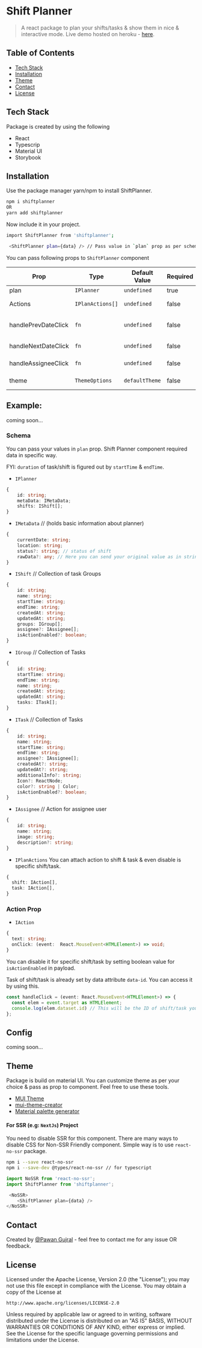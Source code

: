# Shift Planner
> A react package to plan your shifts/tasks & show them in nice & interactive mode.
> Live demo hosted on heroku - [here](https://shiftplanner-pawangujral.herokuapp.com/).

## Table of Contents 
* [Tech Stack](#tech-stack)
* [Installation](#installation) 
* [Theme](#theme) 
* [Contact](#contact)
* [License](#license)
 

## Tech Stack
Package is created by using the following
- React
- Typescrip
- Material UI
- Storybook

## Installation

Use the package manager yarn/npm to install ShiftPlanner.

```bash
npm i shiftplanner
OR
yarn add shiftplanner
```

Now include it in your project.

```bash
import ShiftPlanner from 'shiftplanner';

 <ShiftPlanner plan={data} /> // Pass value in `plan` prop as per schema below.
```

You can pass following props to `ShiftPlanner` component

| Prop                | Type             | Default Value  | Required     | Description               |
| ------------------- | ---------------- | ---------------|--------------| --------------------------|
| plan                | `IPlanner`       | `undefined`    | true         | Plan values               |
| Actions             | `IPlanActions[]` | `undefined`    | false        | Actions for Shift         |
| handlePrevDateClick | `fn`             | `undefined`    | false        | Change date to previous   |
| handleNextDateClick | `fn`             | `undefined`    | false        | Change date to next       |
| handleAssigneeClick | `fn`             | `undefined`    | false        | Click `fn` for assignee   |
| theme               | `ThemeOptions`   | `defaultTheme` | false        | Customized `MUI` theme    |


## Example:
coming soon...

### Schema

You can pass your values in `plan` prop. Shift Planner component required data in specific way.

FYI: `duration` of task/shift is figured out by `startTime` & `endTime`.

* `IPlanner`
```ts
{
    id: string; 
    metaData: IMetaData;
    shifts: IShift[];
}
```

* `IMetaData` // (holds basic information about planner)
```ts
{
    currentDate: string;  
    location: string; 
    status?: string; // status of shift
    rawData?: any; // Here you can send your original value as in stringify format & see in UI. 
}
```

* `IShift` // Collection of task Groups
```ts
{
    id: string; 
    name: string;
    startTime: string;
    endTime: string;
    createdAt: string;
    updatedAt: string;
    groups: IGroup[];
    assignee?: IAssignee[]; 
    isActionEnabled?: boolean;
}
```

* `IGroup` // Collection of Tasks
```ts
{
    id: string; 
    startTime: string;
    endTime: string;
    name: string;
    createdAt: string;
    updatedAt: string;
    tasks: ITask[];
}
```

* `ITask` // Collection of Tasks
```ts
{
    id: string; 
    name: string;
    startTime: string;
    endTime: string;
    assignee?: IAssignee[];
    createdAt?: string;
    updatedAt?: string;
    additionalInfo?: string;
    Icon?: ReactNode;
    color?: string | Color; 
    isActionEnabled?: boolean;
}
```

* `IAssignee` // Action for assignee user
```ts
{
    id: string; 
    name: string;
    image: string; 
    description?: string;
}
```

* `IPlanActions` 
You can attach action to shift & task & even disable is specific shift/task. 
```ts
{
  shift: IAction[],
  task: IAction[], 
}
```

### Action Prop

* `IAction` 
```ts
{
  text: string;
  onClick: (event:  React.MouseEvent<HTMLElement>) => void;
}
```  

You can disable it for specific shift/task by setting boolean value for `isActionEnabled` in payload.

Task of shift/task is already set by data attribute `data-id`. You can access it by using this.

```ts
const handleClick = (event: React.MouseEvent<HTMLElement>) => {
  const elem = event.target as HTMLElement; 
  console.log(elem.dataset.id) // This will be the ID of shift/task you have clicked.
};
```

## Config 
coming soon...

## Theme 
Package is build on material UI. You can customize theme as per your choice & pass as prop to component.
Feel free to use these tools.

- [MUI Theme](https://mui.com/material-ui/customization/theming/)
- [mui-theme-creator](https://bareynol.github.io/mui-theme-creator/)
- [Material palette generator](https://material.io/inline-tools/color/)

#### For SSR (e.g: `NextJs`) Project

You need to disable SSR for this component. There are many ways to disable CSS for Non-SSR Friendly component. Simple way is to use `react-no-ssr` package.

```bash
npm i --save react-no-ssr
npm i --save-dev @types/react-no-ssr // for typescript
```

```ts
import NoSSR from 'react-no-ssr';
import ShiftPlanner from 'shiftplanner';

 <NoSSR>
    <ShiftPlanner plan={data} />
</NoSSR>
```

## Contact
Created by [@Pawan Gujral](https://github.com/pawangujral) - feel free to contact me for any issue OR feedback.

## License 
Licensed under the Apache License, Version 2.0 (the "License");
you may not use this file except in compliance with the License.
You may obtain a copy of the License at

    http://www.apache.org/licenses/LICENSE-2.0

Unless required by applicable law or agreed to in writing, software
distributed under the License is distributed on an "AS IS" BASIS,
WITHOUT WARRANTIES OR CONDITIONS OF ANY KIND, either express or implied.
See the License for the specific language governing permissions and
limitations under the License.
